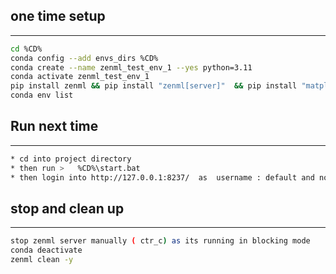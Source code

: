 
## one time setup
---
```bash
cd %CD%
conda config --add envs_dirs %CD%
conda create --name zenml_test_env_1 --yes python=3.11
conda activate zenml_test_env_1
pip install zenml && pip install "zenml[server]"  && pip install "matplotlib" && zenml integration install sklearn -y && pip install pandas && pip install scikit-learn && pip install zenml && pip install mlflow
conda env list
```


## Run next time
---
```bash
* cd into project directory
* then run >   %CD%\start.bat
* then login into http://127.0.0.1:8237/  as  username : default and no passwored required
```

## stop and clean up
---
```bash
stop zenml server manually ( ctr_c) as its running in blocking mode 
conda deactivate 
zenml clean -y
```

